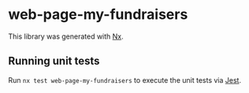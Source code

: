 # web-page-my-fundraisers

This library was generated with [Nx](https://nx.dev).

## Running unit tests

Run `nx test web-page-my-fundraisers` to execute the unit tests via [Jest](https://jestjs.io).
